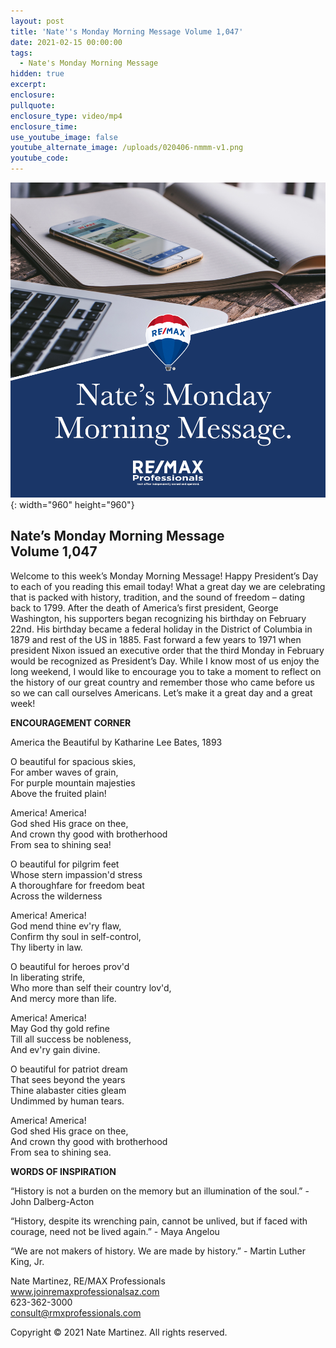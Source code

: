 ```yaml
---
layout: post
title: 'Nate''s Monday Morning Message Volume 1,047'
date: 2021-02-15 00:00:00
tags:
  - Nate's Monday Morning Message
hidden: true
excerpt:
enclosure:
pullquote:
enclosure_type: video/mp4
enclosure_time:
use_youtube_image: false
youtube_alternate_image: /uploads/020406-nmmm-v1.png
youtube_code:
---
```


![](/uploads/020406-nmmm-v1-1.png){: width="960" height="960"}

## **Nate’s Monday Morning Message<br>Volume 1,047**

Welcome to this week’s Monday Morning Message\! Happy President’s Day to each of you reading this email today\! What a great day we are celebrating that is packed with history, tradition, and the sound of freedom – dating back to 1799. After the death of America’s first president, George Washington, his supporters began recognizing his birthday on February 22nd. His birthday became a federal holiday in the District of Columbia in 1879 and rest of the US in 1885. Fast forward a few years to 1971 when president Nixon issued an executive order that the third Monday in February would be recognized as President’s Day. While I know most of us enjoy the long weekend, I would like to encourage you to take a moment to reflect on the history of our great country and remember those who came before us so we can call ourselves Americans. Let’s make it a great day and a great week\!

**ENCOURAGEMENT CORNER**

America the Beautiful by Katharine Lee Bates, 1893

O beautiful for spacious skies,<br>For amber waves of grain,<br>For purple mountain majesties<br>Above the fruited plain\!

America\! America\!<br>God shed His grace on thee,<br>And crown thy good with brotherhood<br>From sea to shining sea\!

O beautiful for pilgrim feet<br>Whose stern impassion'd stress<br>A thoroughfare for freedom beat<br>Across the wilderness

America\! America\!<br>God mend thine ev'ry flaw,<br>Confirm thy soul in self-control,<br>Thy liberty in law.

O beautiful for heroes prov'd<br>In liberating strife,<br>Who more than self their country lov'd,<br>And mercy more than life.

America\! America\!<br>May God thy gold refine<br>Till all success be nobleness,<br>And ev'ry gain divine.

O beautiful for patriot dream<br>That sees beyond the years<br>Thine alabaster cities gleam<br>Undimmed by human tears.

America\! America\!<br>God shed His grace on thee,<br>And crown thy good with brotherhood<br>From sea to shining sea.

**WORDS OF INSPIRATION**

“History is not a burden on the memory but an illumination of the soul.” - John Dalberg-Acton

“History, despite its wrenching pain, cannot be unlived, but if faced with courage, need not be lived again.” - Maya Angelou

“We are not makers of history. We are made by history.” - Martin Luther King, Jr.

Nate Martinez, RE/MAX Professionals<br>www.joinremaxprofessionalsaz.com<br>623-362-3000<br>consult@rmxprofessionals.com

Copyright &copy; 2021 Nate Martinez. All rights reserved.
